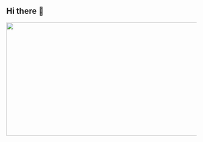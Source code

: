 ## Hi there 👋

<!--
**JellyArumi/JellyArumi** is a ✨ _special_ ✨ repository because its `README.md` (this file) appears on your GitHub profile.

Here are some ideas to get you started:

- 🔭 I’m currently working on ...
- 🌱 I’m currently learning ...
- 👯 I’m looking to collaborate on ...
- 🤔 I’m looking for help with ...
- 💬 Ask me about ...
- 📫 How to reach me: ...
- 😄 Pronouns: ...
- ⚡ Fun fact: ...
-->


<a href="https://www.gitanimals.org/en_US?utm_medium=image&utm_source=JellyArumi&utm_content=farm">
<img
  src="https://render.gitanimals.org/farms/JellyArumi"
  width="600"
  height="300"
/>
</a>

